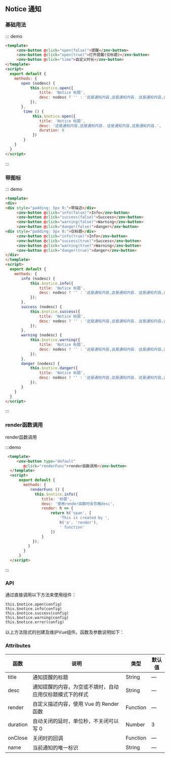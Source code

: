 ## Notice 通知

<template>
    <div class="global-anchor">
      <znv-anchor :scroll-offset="100">
        <znv-anchor-link href="#ji-chu-yong-fa" title="基础用法"></znv-anchor-link>
        <znv-anchor-link href="#dai-tu-biao" title="带图标"></znv-anchor-link>
        <znv-anchor-link href="#render-han-shu-diao-yong" title="render函数调用"></znv-anchor-link>
        <znv-anchor-link href="#api" title="API"></znv-anchor-link>
      </znv-anchor>
    </div>
</template>

### 基础用法

::: demo
```html
<template>
     <znv-button @click="open(false)">提醒</znv-button>
     <znv-button @click="open(true)">打开提醒(仅标题)</znv-button>
     <znv-button @click="time">自定义时长</znv-button>
</template>
<script>
  export default {
    methods: {
       open (nodesc) {
           this.$notice.open({
               title: 'Notice 标题',
               desc: nodesc ? '' : '这是通知内容,这是通知内容. 这是通知内容,这是通知内容.'
           });
       },
        time () {
            this.$notice.open({
               title: 'Notice 标题',
               desc: '这是通知内容,这是通知内容. 这是通知内容,这是通知内容.',
               duration: 0
            })
        }
    }
  }
</script>
```

:::

### 带图标

::: demo
```html
<template>
<div>
<div style="padding: 5px 0;">带描述</div>
     <znv-button @click="info(false)">Info</znv-button>
     <znv-button @click="success(false)">Success</znv-button>
     <znv-button @click="warning(false)">Warning</znv-button>
     <znv-button @click="danger(false)">danger</znv-button>
<div style="padding: 5px 0;">仅标题</div>
     <znv-button @click="info(true)">Info</znv-button>
     <znv-button @click="success(true)">Success</znv-button>
     <znv-button @click="warning(true)">Warning</znv-button>
     <znv-button @click="danger(true)">danger</znv-button>
</div>
</template>
<script>
  export default {
    methods: {
       info (nodesc) {
           this.$notice.info({
               title: 'Notice 标题',
               desc: nodesc ? '' : '这是通知内容,这是通知内容. 这是通知内容,这是通知内容.'
           });
       },
       success (nodesc) {
           this.$notice.success({
               title: 'Notice 标题',
               desc: nodesc ? '' : '这是通知内容,这是通知内容. 这是通知内容,这是通知内容.'
           });
       },
       warning (nodesc) {
           this.$notice.warning({
               title: 'Notice 标题',
               desc: nodesc ? '' : '这是通知内容,这是通知内容. 这是通知内容,这是通知内容.'
           });
       },
       danger (nodesc) {
           this.$notice.danger({
               title: 'Notice 标题',
               desc: nodesc ? '' : '这是通知内容,这是通知内容. 这是通知内容,这是通知内容.'
           });
       }
    }
  }
</script>
```
:::

### render函数调用

render函数调用

:::demo
```html
 <template>
     <znv-button type="default"
        @click="renderFunc">render函数调用</znv-button>
  </template>
  <script>
      export default {
        methods: {
           renderFunc () {
             this.$notice.info({
                title: '标题',
                desc: '使用render函数时会忽略desc',
                render: h => {
                    return h('span', [
                        'This is created by ',
                        h('a', 'render'),
                        ' function'
                    ])
                }
            });
          }
        }
      }
  </script>
```
:::

### API

通过直接调用以下方法来使用组件：

    this.$notice.open(config)
    this.$notice.info(config)
    this.$notice.success(config)
    this.$notice.warning(config)
    this.$notice.error(config)
    
以上方法隐式的创建及维护Vue组件。函数及参数说明如下：

### Attributes

| 函数      | 说明    |  类型      | 默认值      |
|---------- |-------- |---------- |---------|
| title     |  通知提醒的标题   | String  | —  |
| desc     | 通知提醒的内容，为空或不填时，自动应用仅标题模式下的样式   | String  | —  |
| render     |  自定义描述内容，使用 Vue 的 Render 函数   | Function  | —  |
| duration     | 自动关闭的延时，单位秒，不关闭可以写 0 | Number |3  |
| onClose     | 关闭时的回调 | Function	 |  —  |
| name     | 当前通知的唯一标识 | String  | —  |
